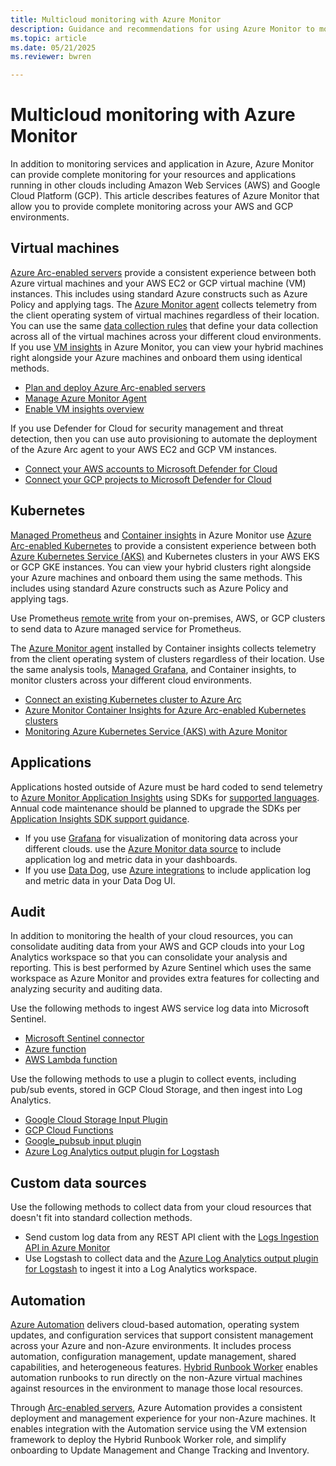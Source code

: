 ```yaml
---
title: Multicloud monitoring with Azure Monitor
description: Guidance and recommendations for using Azure Monitor to monitor resources and applications in other clouds.
ms.topic: article
ms.date: 05/21/2025
ms.reviewer: bwren

---
```


# Multicloud monitoring with Azure Monitor

In addition to monitoring services and application in Azure, Azure Monitor can provide complete monitoring for your resources and applications running in other clouds including Amazon Web Services (AWS) and Google Cloud Platform (GCP). This article describes features of Azure Monitor that allow you to provide complete monitoring across your AWS and GCP environments.

## Virtual machines

 [Azure Arc-enabled servers](/azure/azure-arc/servers/overview) provide a consistent experience between both Azure virtual machines and your AWS EC2 or GCP virtual machine (VM) instances. This includes using standard Azure constructs such as Azure Policy and applying tags. The [Azure Monitor agent](../agents/agents-overview.md) collects telemetry from the client operating system of virtual machines regardless of their location. You can use the same [data collection rules](../essentials/data-collection-rule-overview.md) that define your data collection across all of the virtual machines across your different cloud environments. If you use [VM insights](../vm/vminsights-overview.md) in Azure Monitor, you can view your hybrid machines right alongside your Azure machines and onboard them using identical methods.

* [Plan and deploy Azure Arc-enabled servers](/azure/azure-arc/servers/plan-at-scale-deployment)
* [Manage Azure Monitor Agent](../agents/azure-monitor-agent-manage.md)
* [Enable VM insights overview](../vm/vminsights-enable-overview.md)

If you use Defender for Cloud for security management and threat detection, then you can use auto provisioning to automate the deployment of the Azure Arc agent to your AWS EC2 and GCP VM instances.

* [Connect your AWS accounts to Microsoft Defender for Cloud](/azure/defender-for-cloud/quickstart-onboard-aws)
* [Connect your GCP projects to Microsoft Defender for Cloud](/azure/defender-for-cloud/quickstart-onboard-gcp)

## Kubernetes

[Managed Prometheus](../essentials/prometheus-metrics-overview.md) and [Container insights](../containers/kubernetes-monitoring-overview.md) in Azure Monitor use [Azure Arc-enabled Kubernetes](/azure/azure-arc/servers/overview) to provide a consistent experience between both [Azure Kubernetes Service (AKS)](/azure/aks/intro-kubernetes) and Kubernetes clusters in your AWS EKS or GCP GKE instances. You can view your hybrid clusters right alongside your Azure machines and onboard them using the same methods. This includes using standard Azure constructs such as Azure Policy and applying tags.

Use Prometheus [remote write](../essentials/prometheus-remote-write.md) from your on-premises, AWS, or GCP clusters to send data to Azure managed service for Prometheus.

The [Azure Monitor agent](../agents/agents-overview.md) installed by Container insights collects telemetry from the client operating system of clusters regardless of their location. Use the same analysis tools, [Managed Grafana](/azure/managed-grafana/overview), and Container insights, to monitor clusters across your different cloud environments.

* [Connect an existing Kubernetes cluster to Azure Arc](/azure/azure-arc/kubernetes/quickstart-connect-cluster)
* [Azure Monitor Container Insights for Azure Arc-enabled Kubernetes clusters](../containers/container-insights-enable-arc-enabled-clusters.md)
* [Monitoring Azure Kubernetes Service (AKS) with Azure Monitor](/azure/aks/monitor-aks)

## Applications

Applications hosted outside of Azure must be hard coded to send telemetry to [Azure Monitor Application Insights](../app/app-insights-overview.md) using SDKs for [supported languages](../app/app-insights-overview.md#supported-languages). Annual code maintenance should be planned to upgrade the SDKs per [Application Insights SDK support guidance](../app/sdk-support-guidance.md).

* If you use [Grafana](https://grafana.com/grafana/) for visualization of monitoring data across your different clouds. use the [Azure Monitor data source](https://grafana.com/docs/grafana/latest/datasources/azure-monitor/) to include application log and metric data in your dashboards.
* If you use [Data Dog](https://www.datadoghq.com/), use [Azure integrations](https://www.datadoghq.com/blog/azure-monitoring-enhancements/) to include application log and metric data in your Data Dog UI.

## Audit

In addition to monitoring the health of your cloud resources, you can consolidate auditing data from your AWS and GCP clouds into your Log Analytics workspace so that you can consolidate your analysis and reporting. This is best performed by Azure Sentinel which uses the same workspace as Azure Monitor and provides extra features for collecting and analyzing security and auditing data.

Use the following methods to ingest AWS service log data into Microsoft Sentinel.

* [Microsoft Sentinel connector](/azure/sentinel/connect-aws)
* [Azure function](https://github.com/andedevsecops/AWS-CloudTrail-AzFunc)
* [AWS Lambda function](https://github.com/andedevsecops/aws-data-connector-az-sentinel)

Use the following methods to use a plugin to collect events, including pub/sub events, stored in GCP Cloud Storage, and then ingest into Log Analytics.

* [Google Cloud Storage Input Plugin](https://www.elastic.co/guide/en/logstash/current/plugins-inputs-google_cloud_storage.html)
* [GCP Cloud Functions](https://github.com/andedevsecops/azure-sentinel-gcp-data-connector)
* [Google_pubsub input plugin](https://www.elastic.co/guide/en/logstash/current/plugins-inputs-google_pubsub.html#plugins-inputs-google_pubsub)
* [Azure Log Analytics output plugin for Logstash](https://github.com/Azure/Azure-Sentinel/tree/master/DataConnectors/microsoft-logstash-output-azure-loganalytics)

## Custom data sources

Use the following methods to collect data from your cloud resources that doesn't fit into standard collection methods.

* Send custom log data from any REST API client with the [Logs Ingestion API in Azure Monitor](../logs/logs-ingestion-api-overview.md)
* Use Logstash to collect data and the [Azure Log Analytics output plugin for Logstash](https://github.com/Azure/Azure-Sentinel/tree/master/DataConnectors/microsoft-logstash-output-azure-loganalytics) to ingest it into a Log Analytics workspace.

## Automation

[Azure Automation](/azure/automation/overview) delivers cloud-based automation, operating system updates, and configuration services that support consistent management across your Azure and non-Azure environments. It includes process automation, configuration management, update management, shared capabilities, and heterogeneous features. [Hybrid Runbook Worker](/azure/automation/automation-hybrid-runbook-worker) enables automation runbooks to run directly on the non-Azure virtual machines against resources in the environment to manage those local resources.

Through [Arc-enabled servers](/azure/azure-arc/servers/overview), Azure Automation provides a consistent deployment and management experience for your non-Azure machines. It enables integration with the Automation service using the VM extension framework to deploy the Hybrid Runbook Worker role, and simplify onboarding to Update Management and Change Tracking and Inventory.
